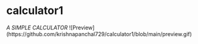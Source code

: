 # calculator1
<html>
<body>
<i>A SIMPLE CALCULATOR</i>
</body>
</html>
![Preview](https://github.com/krishnapanchal729/calculator1/blob/main/preview.gif)
